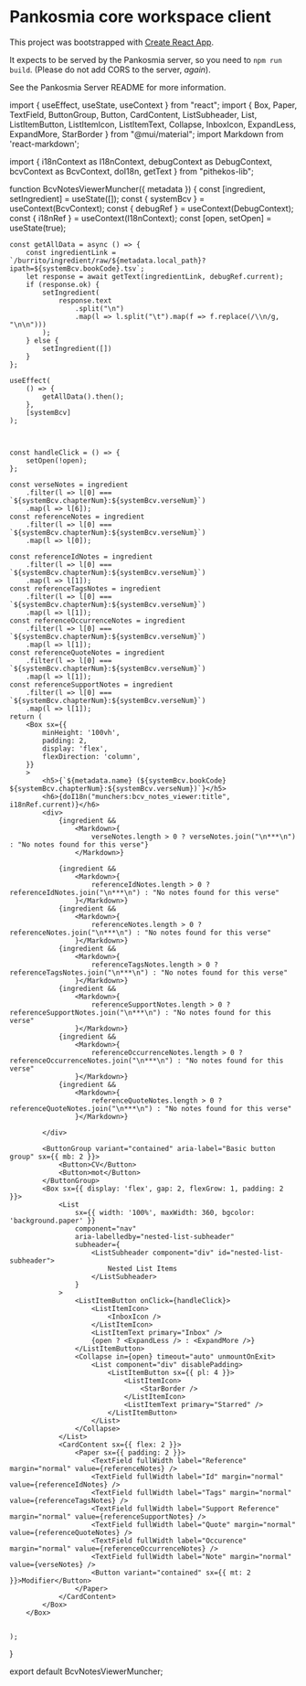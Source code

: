 # Pankosmia core workspace client

This project was bootstrapped with [Create React App](https://github.com/facebook/create-react-app).

It expects to be served by the Pankosmia server, so you need to `npm run build`. (Please do not add CORS to the server, *again*).

See the Pankosmia Server README for more information.



import { useEffect, useState, useContext } from "react";
import { Box, Paper, TextField, ButtonGroup, Button, CardContent, ListSubheader, List, ListItemButton, ListItemIcon, ListItemText, Collapse, InboxIcon, ExpandLess, ExpandMore, StarBorder } from "@mui/material";
import Markdown from 'react-markdown';

import {
    i18nContext as I18nContext,
    debugContext as DebugContext,
    bcvContext as BcvContext,
    doI18n,
    getText
} from "pithekos-lib";

function BcvNotesViewerMuncher({ metadata }) {
    const [ingredient, setIngredient] = useState([]);
    const { systemBcv } = useContext(BcvContext);
    const { debugRef } = useContext(DebugContext);
    const { i18nRef } = useContext(I18nContext);
    const [open, setOpen] = useState(true);

    const getAllData = async () => {
        const ingredientLink = `/burrito/ingredient/raw/${metadata.local_path}?ipath=${systemBcv.bookCode}.tsv`;
        let response = await getText(ingredientLink, debugRef.current);
        if (response.ok) {
            setIngredient(
                response.text
                    .split("\n")
                    .map(l => l.split("\t").map(f => f.replace(/\\n/g, "\n\n")))
            );
        } else {
            setIngredient([])
        }
    };

    useEffect(
        () => {
            getAllData().then();
        },
        [systemBcv]
    );



    const handleClick = () => {
        setOpen(!open);
    };

    const verseNotes = ingredient
        .filter(l => l[0] === `${systemBcv.chapterNum}:${systemBcv.verseNum}`)
        .map(l => l[6]);
    const referenceNotes = ingredient
        .filter(l => l[0] === `${systemBcv.chapterNum}:${systemBcv.verseNum}`)
        .map(l => l[0]);

    const referenceIdNotes = ingredient
        .filter(l => l[0] === `${systemBcv.chapterNum}:${systemBcv.verseNum}`)
        .map(l => l[1]);
    const referenceTagsNotes = ingredient
        .filter(l => l[0] === `${systemBcv.chapterNum}:${systemBcv.verseNum}`)
        .map(l => l[1]);
    const referenceOccurrenceNotes = ingredient
        .filter(l => l[0] === `${systemBcv.chapterNum}:${systemBcv.verseNum}`)
        .map(l => l[1]);
    const referenceQuoteNotes = ingredient
        .filter(l => l[0] === `${systemBcv.chapterNum}:${systemBcv.verseNum}`)
        .map(l => l[1]);
    const referenceSupportNotes = ingredient
        .filter(l => l[0] === `${systemBcv.chapterNum}:${systemBcv.verseNum}`)
        .map(l => l[1]);
    return (
        <Box sx={{
            minHeight: '100vh',
            padding: 2,
            display: 'flex',
            flexDirection: 'column',
        }}
        >
            <h5>{`${metadata.name} (${systemBcv.bookCode} ${systemBcv.chapterNum}:${systemBcv.verseNum})`}</h5>
            <h6>{doI18n("munchers:bcv_notes_viewer:title", i18nRef.current)}</h6>
            <div>
                {ingredient &&
                    <Markdown>{
                        verseNotes.length > 0 ? verseNotes.join("\n***\n") : "No notes found for this verse"}
                    </Markdown>}

                {ingredient &&
                    <Markdown>{
                        referenceIdNotes.length > 0 ? referenceIdNotes.join("\n***\n") : "No notes found for this verse"
                    }</Markdown>}
                {ingredient &&
                    <Markdown>{
                        referenceNotes.length > 0 ? referenceNotes.join("\n***\n") : "No notes found for this verse"
                    }</Markdown>}
                {ingredient &&
                    <Markdown>{
                        referenceTagsNotes.length > 0 ? referenceTagsNotes.join("\n***\n") : "No notes found for this verse"
                    }</Markdown>}
                {ingredient &&
                    <Markdown>{
                        referenceSupportNotes.length > 0 ? referenceSupportNotes.join("\n***\n") : "No notes found for this verse"
                    }</Markdown>}
                {ingredient &&
                    <Markdown>{
                        referenceOccurrenceNotes.length > 0 ? referenceOccurrenceNotes.join("\n***\n") : "No notes found for this verse"
                    }</Markdown>}
                {ingredient &&
                    <Markdown>{
                        referenceQuoteNotes.length > 0 ? referenceQuoteNotes.join("\n***\n") : "No notes found for this verse"
                    }</Markdown>}

            </div>

            <ButtonGroup variant="contained" aria-label="Basic button group" sx={{ mb: 2 }}>
                <Button>CV</Button>
                <Button>mot</Button>
            </ButtonGroup>
            <Box sx={{ display: 'flex', gap: 2, flexGrow: 1, padding: 2 }}>
                <List
                    sx={{ width: '100%', maxWidth: 360, bgcolor: 'background.paper' }}
                    component="nav"
                    aria-labelledby="nested-list-subheader"
                    subheader={
                        <ListSubheader component="div" id="nested-list-subheader">
                            Nested List Items
                        </ListSubheader>
                    }
                >
                    <ListItemButton onClick={handleClick}>
                        <ListItemIcon>
                            <InboxIcon />
                        </ListItemIcon>
                        <ListItemText primary="Inbox" />
                        {open ? <ExpandLess /> : <ExpandMore />}
                    </ListItemButton>
                    <Collapse in={open} timeout="auto" unmountOnExit>
                        <List component="div" disablePadding>
                            <ListItemButton sx={{ pl: 4 }}>
                                <ListItemIcon>
                                    <StarBorder />
                                </ListItemIcon>
                                <ListItemText primary="Starred" />
                            </ListItemButton>
                        </List>
                    </Collapse>
                </List>
                <CardContent sx={{ flex: 2 }}>
                    <Paper sx={{ padding: 2 }}>
                        <TextField fullWidth label="Reference" margin="normal" value={referenceNotes} />
                        <TextField fullWidth label="Id" margin="normal" value={referenceIdNotes} />
                        <TextField fullWidth label="Tags" margin="normal" value={referenceTagsNotes} />
                        <TextField fullWidth label="Support Reference" margin="normal" value={referenceSupportNotes} />
                        <TextField fullWidth label="Quote" margin="normal" value={referenceQuoteNotes} />
                        <TextField fullWidth label="Occurence" margin="normal" value={referenceOccurrenceNotes} />
                        <TextField fullWidth label="Note" margin="normal" value={verseNotes} />
                        <Button variant="contained" sx={{ mt: 2 }}>Modifier</Button>
                    </Paper>
                </CardContent>
            </Box>
        </Box>


    );
}


export default BcvNotesViewerMuncher;
